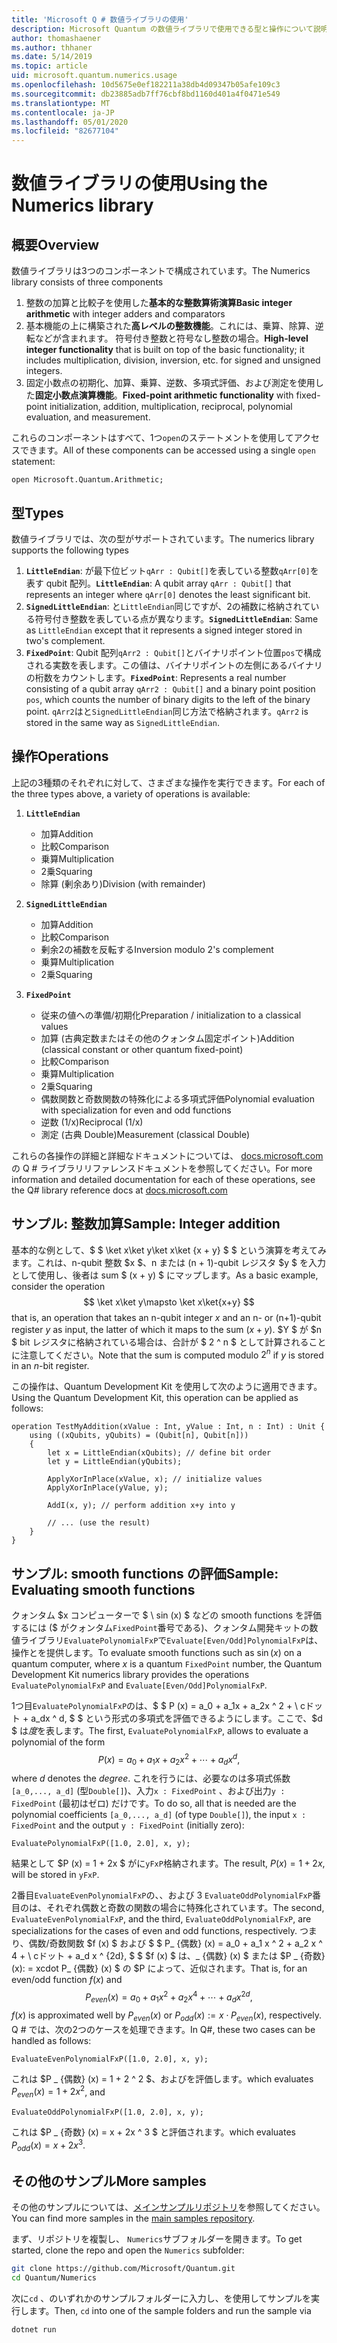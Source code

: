 ```yaml
---
title: 'Microsoft Q # 数値ライブラリの使用'
description: Microsoft Quantum の数値ライブラリで使用できる型と操作について説明します。
author: thomashaener
ms.author: thhaner
ms.date: 5/14/2019
ms.topic: article
uid: microsoft.quantum.numerics.usage
ms.openlocfilehash: 10d5675e0ef182211a38db4d09347b05afe109c3
ms.sourcegitcommit: db23885adb7ff76cbf8bd1160d401a4f0471e549
ms.translationtype: MT
ms.contentlocale: ja-JP
ms.lasthandoff: 05/01/2020
ms.locfileid: "82677104"
---
```

# <a name="using-the-numerics-library"></a><span data-ttu-id="cd81b-103">数値ライブラリの使用</span><span class="sxs-lookup"><span data-stu-id="cd81b-103">Using the Numerics library</span></span>

## <a name="overview"></a><span data-ttu-id="cd81b-104">概要</span><span class="sxs-lookup"><span data-stu-id="cd81b-104">Overview</span></span>

<span data-ttu-id="cd81b-105">数値ライブラリは3つのコンポーネントで構成されています。</span><span class="sxs-lookup"><span data-stu-id="cd81b-105">The Numerics library consists of three components</span></span>

1. <span data-ttu-id="cd81b-106">整数の加算と比較子を使用した**基本的な整数算術演算**</span><span class="sxs-lookup"><span data-stu-id="cd81b-106">**Basic integer arithmetic** with integer adders and comparators</span></span>
1. <span data-ttu-id="cd81b-107">基本機能の上に構築された**高レベルの整数機能**。これには、乗算、除算、逆転などが含まれます。 符号付き整数と符号なし整数の場合。</span><span class="sxs-lookup"><span data-stu-id="cd81b-107">**High-level integer functionality** that is built on top of the basic  functionality; it includes multiplication, division, inversion, etc.  for signed and unsigned integers.</span></span>
1. <span data-ttu-id="cd81b-108">固定小数点の初期化、加算、乗算、逆数、多項式評価、および測定を使用した**固定小数点演算機能**。</span><span class="sxs-lookup"><span data-stu-id="cd81b-108">**Fixed-point arithmetic functionality** with fixed-point initialization,  addition, multiplication, reciprocal, polynomial evaluation, and measurement.</span></span>

<span data-ttu-id="cd81b-109">これらのコンポーネントはすべて、1つ`open`のステートメントを使用してアクセスできます。</span><span class="sxs-lookup"><span data-stu-id="cd81b-109">All of these components can be accessed using a single `open` statement:</span></span>
```qsharp
open Microsoft.Quantum.Arithmetic;
```

## <a name="types"></a><span data-ttu-id="cd81b-110">型</span><span class="sxs-lookup"><span data-stu-id="cd81b-110">Types</span></span>

<span data-ttu-id="cd81b-111">数値ライブラリでは、次の型がサポートされています。</span><span class="sxs-lookup"><span data-stu-id="cd81b-111">The numerics library supports the following types</span></span>

1. <span data-ttu-id="cd81b-112">**`LittleEndian`**: が最下位ビット`qArr : Qubit[]`を表している整数`qArr[0]`を表す qubit 配列。</span><span class="sxs-lookup"><span data-stu-id="cd81b-112">**`LittleEndian`**: A qubit array `qArr : Qubit[]` that represents an integer where `qArr[0]` denotes the least significant bit.</span></span>
1. <span data-ttu-id="cd81b-113">**`SignedLittleEndian`**: と`LittleEndian`同じですが、2の補数に格納されている符号付き整数を表している点が異なります。</span><span class="sxs-lookup"><span data-stu-id="cd81b-113">**`SignedLittleEndian`**: Same as `LittleEndian` except that it represents a signed integer stored in two's complement.</span></span>
1. <span data-ttu-id="cd81b-114">**`FixedPoint`**: Qubit 配列`qArr2 : Qubit[]`とバイナリポイント位置`pos`で構成される実数を表します。この値は、バイナリポイントの左側にあるバイナリの桁数をカウントします。</span><span class="sxs-lookup"><span data-stu-id="cd81b-114">**`FixedPoint`**: Represents a real number consisting of a qubit array `qArr2 : Qubit[]` and a binary point position `pos`, which counts the number of binary digits to the left of the binary point.</span></span> <span data-ttu-id="cd81b-115">`qArr2`はと`SignedLittleEndian`同じ方法で格納されます。</span><span class="sxs-lookup"><span data-stu-id="cd81b-115">`qArr2` is stored in the same way as `SignedLittleEndian`.</span></span>

## <a name="operations"></a><span data-ttu-id="cd81b-116">操作</span><span class="sxs-lookup"><span data-stu-id="cd81b-116">Operations</span></span>

<span data-ttu-id="cd81b-117">上記の3種類のそれぞれに対して、さまざまな操作を実行できます。</span><span class="sxs-lookup"><span data-stu-id="cd81b-117">For each of the three types above, a variety of operations is available:</span></span>

1. **`LittleEndian`**
    - <span data-ttu-id="cd81b-118">加算</span><span class="sxs-lookup"><span data-stu-id="cd81b-118">Addition</span></span>
    - <span data-ttu-id="cd81b-119">比較</span><span class="sxs-lookup"><span data-stu-id="cd81b-119">Comparison</span></span>
    - <span data-ttu-id="cd81b-120">乗算</span><span class="sxs-lookup"><span data-stu-id="cd81b-120">Multiplication</span></span>
    - <span data-ttu-id="cd81b-121">2乗</span><span class="sxs-lookup"><span data-stu-id="cd81b-121">Squaring</span></span>
    - <span data-ttu-id="cd81b-122">除算 (剰余あり)</span><span class="sxs-lookup"><span data-stu-id="cd81b-122">Division (with remainder)</span></span>

1. **`SignedLittleEndian`**
    - <span data-ttu-id="cd81b-123">加算</span><span class="sxs-lookup"><span data-stu-id="cd81b-123">Addition</span></span>
    - <span data-ttu-id="cd81b-124">比較</span><span class="sxs-lookup"><span data-stu-id="cd81b-124">Comparison</span></span>
    - <span data-ttu-id="cd81b-125">剰余2の補数を反転する</span><span class="sxs-lookup"><span data-stu-id="cd81b-125">Inversion modulo 2's complement</span></span>
    - <span data-ttu-id="cd81b-126">乗算</span><span class="sxs-lookup"><span data-stu-id="cd81b-126">Multiplication</span></span>
    - <span data-ttu-id="cd81b-127">2乗</span><span class="sxs-lookup"><span data-stu-id="cd81b-127">Squaring</span></span>

1. **`FixedPoint`**
    - <span data-ttu-id="cd81b-128">従来の値への準備/初期化</span><span class="sxs-lookup"><span data-stu-id="cd81b-128">Preparation / initialization to a classical values</span></span>
    - <span data-ttu-id="cd81b-129">加算 (古典定数またはその他のクォンタム固定ポイント)</span><span class="sxs-lookup"><span data-stu-id="cd81b-129">Addition (classical constant or other quantum fixed-point)</span></span>
    - <span data-ttu-id="cd81b-130">比較</span><span class="sxs-lookup"><span data-stu-id="cd81b-130">Comparison</span></span>
    - <span data-ttu-id="cd81b-131">乗算</span><span class="sxs-lookup"><span data-stu-id="cd81b-131">Multiplication</span></span>
    - <span data-ttu-id="cd81b-132">2乗</span><span class="sxs-lookup"><span data-stu-id="cd81b-132">Squaring</span></span>
    - <span data-ttu-id="cd81b-133">偶数関数と奇数関数の特殊化による多項式評価</span><span class="sxs-lookup"><span data-stu-id="cd81b-133">Polynomial evaluation with specialization for even and odd functions</span></span>
    - <span data-ttu-id="cd81b-134">逆数 (1/x)</span><span class="sxs-lookup"><span data-stu-id="cd81b-134">Reciprocal (1/x)</span></span>
    - <span data-ttu-id="cd81b-135">測定 (古典 Double)</span><span class="sxs-lookup"><span data-stu-id="cd81b-135">Measurement (classical Double)</span></span>

<span data-ttu-id="cd81b-136">これらの各操作の詳細と詳細なドキュメントについては、 [docs.microsoft.com](https://docs.microsoft.com/quantum)の Q # ライブラリリファレンスドキュメントを参照してください。</span><span class="sxs-lookup"><span data-stu-id="cd81b-136">For more information and detailed documentation for each of these operations, see the Q# library reference docs at [docs.microsoft.com](https://docs.microsoft.com/quantum)</span></span>

## <a name="sample-integer-addition"></a><span data-ttu-id="cd81b-137">サンプル: 整数加算</span><span class="sxs-lookup"><span data-stu-id="cd81b-137">Sample: Integer addition</span></span>

<span data-ttu-id="cd81b-138">基本的な例として、$ $ \ket x\ket y\ket x\ket {x + y} $ $ という演算を考えてみます。これは、n-qubit 整数 $x $、n または (n + 1)-qubit レジスタ $y $ を入力として使用し、後者は sum $ (x + y) $ にマップします。</span><span class="sxs-lookup"><span data-stu-id="cd81b-138">As a basic example, consider the operation $$ \ket x\ket y\mapsto \ket x\ket{x+y} $$ that is, an operation that takes an n-qubit integer $x$ and an n- or (n+1)-qubit register $y$ as input, the latter of which it maps to the sum $(x+y)$.</span></span> <span data-ttu-id="cd81b-139">$Y $ が $n $ bit レジスタに格納されている場合は、合計が $ 2 ^ n $ として計算されることに注意してください。</span><span class="sxs-lookup"><span data-stu-id="cd81b-139">Note that the sum is computed modulo $2^n$ if $y$ is stored in an $n$-bit register.</span></span>

<span data-ttu-id="cd81b-140">この操作は、Quantum Development Kit を使用して次のように適用できます。</span><span class="sxs-lookup"><span data-stu-id="cd81b-140">Using the Quantum Development Kit, this operation can be applied as follows:</span></span>
```qsharp
operation TestMyAddition(xValue : Int, yValue : Int, n : Int) : Unit {
    using ((xQubits, yQubits) = (Qubit[n], Qubit[n]))
    {
        let x = LittleEndian(xQubits); // define bit order
        let y = LittleEndian(yQubits);
        
        ApplyXorInPlace(xValue, x); // initialize values
        ApplyXorInPlace(yValue, y);
        
        AddI(x, y); // perform addition x+y into y
        
        // ... (use the result)
    }
}
```

## <a name="sample-evaluating-smooth-functions"></a><span data-ttu-id="cd81b-141">サンプル: smooth functions の評価</span><span class="sxs-lookup"><span data-stu-id="cd81b-141">Sample: Evaluating smooth functions</span></span>

<span data-ttu-id="cd81b-142">クォンタム $x コンピューターで $ \ sin (x) $ などの smooth functions を評価するには ($ がクォンタム`FixedPoint`番号である)、クォンタム開発キットの数値ライブラリ`EvaluatePolynomialFxP`で`Evaluate[Even/Odd]PolynomialFxP`は、操作とを提供します。</span><span class="sxs-lookup"><span data-stu-id="cd81b-142">To evaluate smooth functions such as $\sin(x)$ on a quantum computer, where $x$ is a quantum `FixedPoint` number, the Quantum Development Kit numerics library provides the operations `EvaluatePolynomialFxP` and `Evaluate[Even/Odd]PolynomialFxP`.</span></span>

<span data-ttu-id="cd81b-143">1つ目`EvaluatePolynomialFxP`のは、$ $ P (x) = a_0 + a_1x + a_2x ^ 2 + \ cドット + a_dx ^ d, $ $ という形式の多項式を評価できるようにします。ここで、$d $ は*度*を表します。</span><span class="sxs-lookup"><span data-stu-id="cd81b-143">The first, `EvaluatePolynomialFxP`, allows to evaluate a polynomial of the form $$ P(x) = a_0 + a_1x + a_2x^2 + \cdots + a_dx^d, $$ where $d$ denotes the *degree*.</span></span> <span data-ttu-id="cd81b-144">これを行うには、必要なのは多項式係数`[a_0,..., a_d]` (型`Double[]`)、入力`x : FixedPoint` 、および出力`y : FixedPoint` (最初はゼロ) だけです。</span><span class="sxs-lookup"><span data-stu-id="cd81b-144">To do so, all that is needed are the polynomial coefficients `[a_0,..., a_d]` (of type `Double[]`), the input `x : FixedPoint` and the output `y : FixedPoint` (initially zero):</span></span>
```qsharp
EvaluatePolynomialFxP([1.0, 2.0], x, y);
```
<span data-ttu-id="cd81b-145">結果として $P (x) = 1 + 2x $ がに`yFxP`格納されます。</span><span class="sxs-lookup"><span data-stu-id="cd81b-145">The result, $P(x)=1+2x$, will be stored in `yFxP`.</span></span>

<span data-ttu-id="cd81b-146">2番目`EvaluateEvenPolynomialFxP`の、、および 3 `EvaluateOddPolynomialFxP`番目のは、それぞれ偶数と奇数の関数の場合に特殊化されています。</span><span class="sxs-lookup"><span data-stu-id="cd81b-146">The second, `EvaluateEvenPolynomialFxP`, and the third, `EvaluateOddPolynomialFxP`, are specializations for the cases of even and odd functions, respectively.</span></span> <span data-ttu-id="cd81b-147">つまり、偶数/奇数関数 $f (x) $ および $ $ P_ {偶数} (x) = a_0 + a_1 x ^ 2 + a_2 x ^ 4 + \ cドット + a_d x ^ {2d}, $ $ $f (x) $ は、_ {偶数} (x) $ または $P _ {奇数} (x): = xcdot P_ {偶数} (x) $ の $P によって、近似されます。</span><span class="sxs-lookup"><span data-stu-id="cd81b-147">That is, for an even/odd function $f(x)$ and $$ P_{even}(x)=a_0 + a_1 x^2 + a_2 x^4 + \cdots + a_d x^{2d}, $$ $f(x)$ is approximated well by $P_{even}(x)$ or $P_{odd}(x) := x\cdot P_{even}(x)$, respectively.</span></span>
<span data-ttu-id="cd81b-148">Q # では、次の2つのケースを処理できます。</span><span class="sxs-lookup"><span data-stu-id="cd81b-148">In Q#, these two cases can be handled as follows:</span></span>
```qsharp
EvaluateEvenPolynomialFxP([1.0, 2.0], x, y);
```
<span data-ttu-id="cd81b-149">これは $P _ {偶数} (x) = 1 + 2 ^ 2 $、およびを評価します。</span><span class="sxs-lookup"><span data-stu-id="cd81b-149">which evaluates $P_{even}(x) = 1 + 2x^2$, and</span></span>
```qsharp
EvaluateOddPolynomialFxP([1.0, 2.0], x, y);
```
<span data-ttu-id="cd81b-150">これは $P _ {奇数} (x) = x + 2x ^ 3 $ と評価されます。</span><span class="sxs-lookup"><span data-stu-id="cd81b-150">which evaluates $P_{odd}(x) = x + 2x^3$.</span></span>

## <a name="more-samples"></a><span data-ttu-id="cd81b-151">その他のサンプル</span><span class="sxs-lookup"><span data-stu-id="cd81b-151">More samples</span></span>

<span data-ttu-id="cd81b-152">その他のサンプルについては、[メインサンプルリポジトリ](https://github.com/Microsoft/Quantum)を参照してください。</span><span class="sxs-lookup"><span data-stu-id="cd81b-152">You can find more samples in the [main samples repository](https://github.com/Microsoft/Quantum).</span></span>

<span data-ttu-id="cd81b-153">まず、リポジトリを複製し、 `Numerics`サブフォルダーを開きます。</span><span class="sxs-lookup"><span data-stu-id="cd81b-153">To get started, clone the repo and open the `Numerics` subfolder:</span></span>

```bash
git clone https://github.com/Microsoft/Quantum.git
cd Quantum/Numerics
```

<span data-ttu-id="cd81b-154">次に`cd` 、のいずれかのサンプルフォルダーに入力し、を使用してサンプルを実行します。</span><span class="sxs-lookup"><span data-stu-id="cd81b-154">Then, `cd` into one of the sample folders and run the sample via</span></span>

```bash
dotnet run
```
